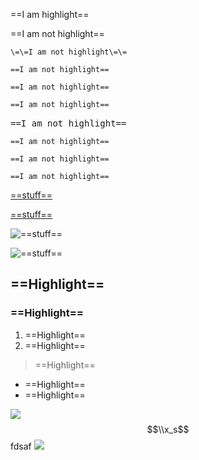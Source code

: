 ==I am highlight==

\=\=I am not highlight\=\=

`\=\=I am not highlight\=\=`

`==I am not highlight==`

    ==I am not highlight==

```html
==I am not highlight==
```

<pre>==I am not highlight==</pre>

<code>==I am not highlight==</code>

<pre><code class="language-html">==I am not highlight==</code></pre>

<pre class="lang-html"><code class="language-html">==I am not highlight==</code></pre>

<script>
var highlight = "==I am not highlight==";
</script>

[==stuff==](http://myurl.com/==stuff==)

<a href="http://myurl.com/==stuff==" title="==stuff==">==stuff==</a>

![==stuff==](http://myurl.com/==stuff==)

<img src="http://myurl.com/==stuff==" alt="==stuff==">

==Highlight==
--------

### ==Highlight==

1. ==Highlight==
2. ==Highlight==

> ==Highlight==

* ==Highlight==
* ==Highlight==

![](http://xxx.com/==20131118/2)
$$\\x_s$$
fdsaf
![](http://xxx.com/==20131119/2)
